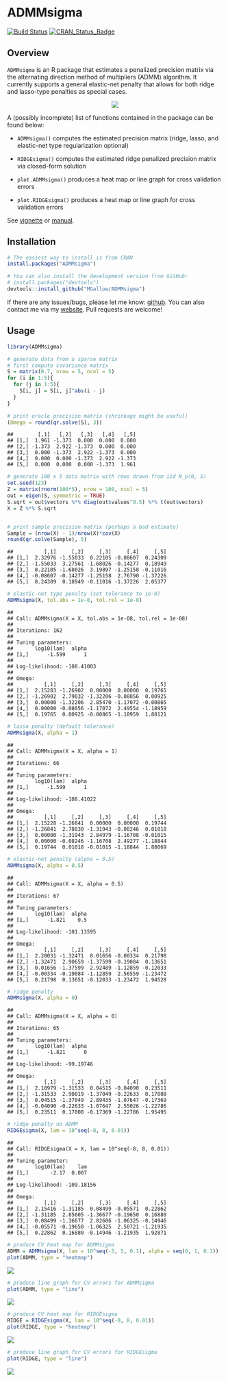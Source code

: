 ADMMsigma
================

[![Build
Status](https://travis-ci.org/MGallow/ADMMsigma.svg?branch=master)](https://travis-ci.org/MGallow/ADMMsigma)
[![CRAN\_Status\_Badge](http://www.r-pkg.org/badges/version/ADMMsigma)](https://cran.r-project.org/package=ADMMsigma)

## Overview

`ADMMsigma` is an R package that estimates a penalized precision matrix
via the alternating direction method of multipliers (ADMM) algorithm. It
currently supports a general elastic-net penalty that allows for both
ridge and lasso-type penalties as special
cases.

<p align="center">

<img src = "https://github.com/MGallow/ADMMsigma/raw/master/vignettes/images/gif.gif"/>

</p>

A (possibly incomplete) list of functions contained in the package can
be found below:

  - `ADMMsigma()` computes the estimated precision matrix (ridge, lasso,
    and elastic-net type regularization optional)

  - `RIDGEsigma()` computes the estimated ridge penalized precision
    matrix via closed-form solution

  - `plot.ADMMsigma()` produces a heat map or line graph for cross
    validation errors

  - `plot.RIDGEsigma()` produces a heat map or line graph for cross
    validation errors

See [vignette](https://mgallow.github.io/ADMMsigma/) or
[manual](https://github.com/MGallow/ADMMsigma/blob/master/ADMMsigma.pdf).

## Installation

``` r
# The easiest way to install is from CRAN
install.packages("ADMMsigma")

# You can also install the development version from GitHub:
# install.packages("devtools")
devtools::install_github("MGallow/ADMMsigma")
```

If there are any issues/bugs, please let me know:
[github](https://github.com/MGallow/ADMMsigma/issues). You can also
contact me via my [website](https://mgallow.github.io/). Pull requests
are welcome\!

## Usage

``` r
library(ADMMsigma)

# generate data from a sparse matrix
# first compute covariance matrix
S = matrix(0.7, nrow = 5, ncol = 5)
for (i in 1:5){
  for (j in 1:5){
    S[i, j] = S[i, j]^abs(i - j)
  }
}

# print oracle precision matrix (shrinkage might be useful)
(Omega = round(qr.solve(S), 3))
```

    ##        [,1]   [,2]   [,3]   [,4]   [,5]
    ## [1,]  1.961 -1.373  0.000  0.000  0.000
    ## [2,] -1.373  2.922 -1.373  0.000  0.000
    ## [3,]  0.000 -1.373  2.922 -1.373  0.000
    ## [4,]  0.000  0.000 -1.373  2.922 -1.373
    ## [5,]  0.000  0.000  0.000 -1.373  1.961

``` r
# generate 100 x 5 data matrix with rows drawn from iid N_p(0, S)
set.seed(123)
Z = matrix(rnorm(100*5), nrow = 100, ncol = 5)
out = eigen(S, symmetric = TRUE)
S.sqrt = out$vectors %*% diag(out$values^0.5) %*% t(out$vectors)
X = Z %*% S.sqrt


# print sample precision matrix (perhaps a bad estimate)
Sample = (nrow(X) - 1)/nrow(X)*cov(X)
round(qr.solve(Sample), 5)
```

    ##          [,1]     [,2]     [,3]     [,4]     [,5]
    ## [1,]  2.32976 -1.55033  0.22105 -0.08607  0.24309
    ## [2,] -1.55033  3.27561 -1.68026 -0.14277  0.18949
    ## [3,]  0.22105 -1.68026  3.19897 -1.25158 -0.11016
    ## [4,] -0.08607 -0.14277 -1.25158  2.76790 -1.37226
    ## [5,]  0.24309  0.18949 -0.11016 -1.37226  2.05377

``` r
# elastic-net type penalty (set tolerance to 1e-8)
ADMMsigma(X, tol.abs = 1e-8, tol.rel = 1e-8)
```

    ## 
    ## Call: ADMMsigma(X = X, tol.abs = 1e-08, tol.rel = 1e-08)
    ## 
    ## Iterations: 162
    ## 
    ## Tuning parameters:
    ##       log10(lam)  alpha
    ## [1,]      -1.599      1
    ## 
    ## Log-likelihood: -108.41003
    ## 
    ## Omega:
    ##          [,1]     [,2]     [,3]     [,4]     [,5]
    ## [1,]  2.15283 -1.26902  0.00000  0.00000  0.19765
    ## [2,] -1.26902  2.79032 -1.32206 -0.08056  0.00925
    ## [3,]  0.00000 -1.32206  2.85470 -1.17072 -0.00865
    ## [4,]  0.00000 -0.08056 -1.17072  2.49554 -1.18959
    ## [5,]  0.19765  0.00925 -0.00865 -1.18959  1.88121

``` r
# lasso penalty (default tolerance)
ADMMsigma(X, alpha = 1)
```

    ## 
    ## Call: ADMMsigma(X = X, alpha = 1)
    ## 
    ## Iterations: 66
    ## 
    ## Tuning parameters:
    ##       log10(lam)  alpha
    ## [1,]      -1.599      1
    ## 
    ## Log-likelihood: -108.41022
    ## 
    ## Omega:
    ##          [,1]     [,2]     [,3]     [,4]     [,5]
    ## [1,]  2.15228 -1.26841  0.00000  0.00000  0.19744
    ## [2,] -1.26841  2.78830 -1.31943 -0.08246  0.01018
    ## [3,]  0.00000 -1.31943  2.84979 -1.16708 -0.01015
    ## [4,]  0.00000 -0.08246 -1.16708  2.49277 -1.18844
    ## [5,]  0.19744  0.01018 -0.01015 -1.18844  1.88069

``` r
# elastic-net penalty (alpha = 0.5)
ADMMsigma(X, alpha = 0.5)
```

    ## 
    ## Call: ADMMsigma(X = X, alpha = 0.5)
    ## 
    ## Iterations: 67
    ## 
    ## Tuning parameters:
    ##       log10(lam)  alpha
    ## [1,]      -1.821    0.5
    ## 
    ## Log-likelihood: -101.13595
    ## 
    ## Omega:
    ##          [,1]     [,2]     [,3]     [,4]     [,5]
    ## [1,]  2.20031 -1.32471  0.01656 -0.00334  0.21798
    ## [2,] -1.32471  2.90659 -1.37599 -0.19084  0.13651
    ## [3,]  0.01656 -1.37599  2.92489 -1.12859 -0.12033
    ## [4,] -0.00334 -0.19084 -1.12859  2.56559 -1.23472
    ## [5,]  0.21798  0.13651 -0.12033 -1.23472  1.94528

``` r
# ridge penalty
ADMMsigma(X, alpha = 0)
```

    ## 
    ## Call: ADMMsigma(X = X, alpha = 0)
    ## 
    ## Iterations: 65
    ## 
    ## Tuning parameters:
    ##       log10(lam)  alpha
    ## [1,]      -1.821      0
    ## 
    ## Log-likelihood: -99.19746
    ## 
    ## Omega:
    ##          [,1]     [,2]     [,3]     [,4]     [,5]
    ## [1,]  2.18979 -1.31533  0.04515 -0.04090  0.23511
    ## [2,] -1.31533  2.90019 -1.37049 -0.22633  0.17808
    ## [3,]  0.04515 -1.37049  2.89435 -1.07647 -0.17369
    ## [4,] -0.04090 -0.22633 -1.07647  2.55026 -1.22786
    ## [5,]  0.23511  0.17808 -0.17369 -1.22786  1.95495

``` r
# ridge penalty no ADMM
RIDGEsigma(X, lam = 10^seq(-8, 8, 0.01))
```

    ## 
    ## Call: RIDGEsigma(X = X, lam = 10^seq(-8, 8, 0.01))
    ## 
    ## Tuning parameter:
    ##       log10(lam)    lam
    ## [1,]       -2.17  0.007
    ## 
    ## Log-likelihood: -109.18156
    ## 
    ## Omega:
    ##          [,1]     [,2]     [,3]     [,4]     [,5]
    ## [1,]  2.15416 -1.31185  0.08499 -0.05571  0.22862
    ## [2,] -1.31185  2.85605 -1.36677 -0.19650  0.16880
    ## [3,]  0.08499 -1.36677  2.82606 -1.06325 -0.14946
    ## [4,] -0.05571 -0.19650 -1.06325  2.50721 -1.21935
    ## [5,]  0.22862  0.16880 -0.14946 -1.21935  1.92871

``` r
# produce CV heat map for ADMMsigma
ADMM = ADMMsigma(X, lam = 10^seq(-5, 5, 0.1), alpha = seq(0, 1, 0.1))
plot(ADMM, type = "heatmap")
```

![](README_files/figure-gfm/unnamed-chunk-2-1.png)<!-- -->

``` r
# produce line graph for CV errors for ADMMsigma
plot(ADMM, type = "line")
```

![](README_files/figure-gfm/unnamed-chunk-2-2.png)<!-- -->

``` r
# produce CV heat map for RIDGEsigma
RIDGE = RIDGEsigma(X, lam = 10^seq(-8, 8, 0.01))
plot(RIDGE, type = "heatmap")
```

![](README_files/figure-gfm/unnamed-chunk-2-3.png)<!-- -->

``` r
# produce line graph for CV errors for RIDGEsigma
plot(RIDGE, type = "line")
```

![](README_files/figure-gfm/unnamed-chunk-2-4.png)<!-- -->
